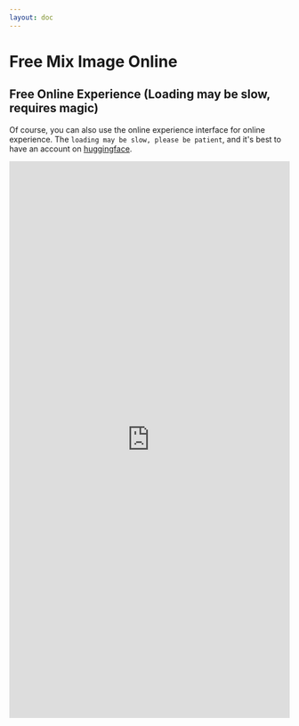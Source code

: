 ```yaml
---
layout: doc
---
```


# Free Mix Image Online

## Free Online Experience (Loading may be slow, requires magic)

Of course, you can also use the online experience interface for online experience. The `loading may be slow, please be patient`, and it's best to have an account on [huggingface](https://huggingface.co/). 

<iframe
	src="https://okaris-omni-zero.hf.space"
	frameborder="0"
	width="100%"
	height="1000"
></iframe>